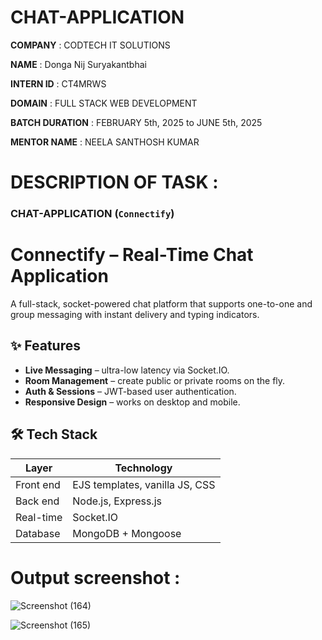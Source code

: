 # CHAT-APPLICATION

**COMPANY** : CODTECH IT SOLUTIONS

**NAME** : Donga Nij Suryakantbhai

**INTERN ID** : CT4MRWS

**DOMAIN** : FULL STACK WEB DEVELOPMENT

**BATCH DURATION** : FEBRUARY 5th, 2025 to JUNE 5th, 2025

**MENTOR NAME** : NEELA SANTHOSH KUMAR

# DESCRIPTION OF TASK : 

### CHAT-APPLICATION (`Connectify`)

# Connectify – Real-Time Chat Application

A full-stack, socket-powered chat platform that supports one-to-one and group messaging with instant delivery and typing indicators.

## ✨ Features
- **Live Messaging** – ultra-low latency via Socket.IO.
- **Room Management** – create public or private rooms on the fly.
- **Auth & Sessions** – JWT-based user authentication.
- **Responsive Design** – works on desktop and mobile.

## 🛠 Tech Stack
| Layer | Technology |
|-------|------------|
| Front end | EJS templates, vanilla JS, CSS |
| Back end  | Node.js, Express.js |
| Real-time | Socket.IO |
| Database  | MongoDB + Mongoose |


# Output screenshot :

![Screenshot (164)](https://github.com/user-attachments/assets/b26eccbe-50c0-419f-bcf5-5492694eb1b7)

![Screenshot (165)](https://github.com/user-attachments/assets/f04a9635-e99d-40df-8e43-cc5e3b85da9b)
